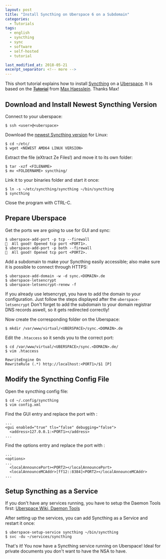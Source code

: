 ```yaml
---
layout: post
title: "Install Syncthing on Uberspace 6 on a Subdomain"
categories:
  - Tutorials
tags:
  - english
  - syncthing
  - sync
  - software
  - self-hosted
  - tutorial

last_modified_at: 2018-05-21
excerpt_separator: <!-- more -->
---
```


This short tutorial explains how to install [Syncthing](https://syncthing.net) on a [Uberspace](uberspace.de). It is based on the [~~Tutorial~~](https://maxhaesslein.de/dachboden/syncthing-auf-uberspace/) from [Max Haesslein](http://maxhaesslein.blog). Thanks Max!

## Download and Install Newest Syncthing Version

Connect to your uberspace:
```
$ ssh <user>@<uberspace>
```

Download the [newest Syncthing version](https://github.com/syncthing/syncthing/releases/latest) for Linux:
```
$ cd ~/etc/  
$ wget <NEWEST AMD64 LINUX VERSION>
```

Extract the file (eXtract Ze Files!) and move it to its own folder:
```
$ tar -xzf <FILENAME>
$ mv <FOLDERNAME> syncthing/
```

Link it to your binaries folder and start it once:
```
$ ln -s ~/etc/syncthing/syncthing ~/bin/syncthing
$ syncthing
```
Close the program with CTRL-C.

## Prepare Uberspace

Get the ports we are going to use for GUI and sync:
```
$ uberspace-add-port -p tcp --firewall
🚀  All good! Opened tcp port <PORT1>.
$ uberspace-add-port -p both --firewall
🚀  All good! Opened tcp port <PORT2>.
```

Add a subdomain to make your Syncthing easily accessible; also make sure it is possible to connect through HTTPS:
```
$ uberspace-add-domain -w -d sync.<DOMAIN>.de
$ uberspace-letsencrypt
$ uberspace-letsencrypt-renew -f
```
If you already use letsencrypt, you have to add the domain to your configuration. Just follow the steps displayed after the `uberspace-letsencrypt` Don't forget to add the subdomain to your domain registrar DNS records aswell, so it gets redirected correctly!

Now create the corresponding folder on the Uberspace:
```
$ mkdir /var/www/virtual/<UBERSPACE>/sync.<DOMAIN>.de
```

Edit the `.htaccess` so it sends you to the correct port:
```
$ cd /var/www/virtual/<UBERSPACE>/sync.<DOMAIN>.de/
$ vim .htaccess
```

```
RewriteEngine On
RewriteRule (.*) http://localhost:<PORT1>/$1 [P]
```

## Modify the Syncthing Config File

Open the syncthing config file:
```
$ cd ~/.config/syncthing
$ vim config.xml
```

Find the GUI entry and replace the port with <PORT1>:
```
...
<gui enabled="true" tls="false" debugging="false">
  <address>127.0.0.1:<PORT1></address>
...
```

Find the options entry and replace the port with <PORT2>:
```
...
<options>
...
  <localAnnouncePort><PORT2></localAnnouncePort>
  <localAnnounceMCAddr>[ff12::8384]<PORT2></localAnnounceMCAddr>
...
```

## Setup Syncthing as a Service
If you don't have any services running, you have to setup the Daemon Tools first: [Uberspace Wiki, Daemon Tools](https://wiki.uberspace.de/system:daemontools)

After setting up the services, you can add Syncthing as a Service and restart it once:
```
$ uberspace-setup-service syncthing ~/bin/syncthing
$ svc -du ~/services/syncthing
```

That's it! You now have a Syncthing service running on Uberspace! Ideal for private documents you don't want to have the NSA to have.

